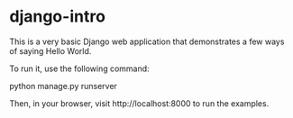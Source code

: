 django-intro
============

This is a very basic Django web application that demonstrates a few ways of saying Hello World.

To run it, use the following command:

   python manage.py runserver

Then, in your browser, visit http://localhost:8000 to run the examples.
